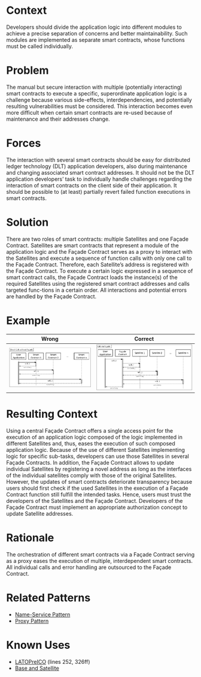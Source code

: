 # Context
Developers should divide the application logic into different modules to achieve a precise separation of concerns and better maintainability. Such modules are implemented as separate smart contracts, whose functions must be called individually.
# Problem
The manual but secure interaction with multiple (potentially interacting) smart contracts to execute a specific, superordinate application logic is a challenge because various side-effects, interdependencies, and potentially resulting vulnerabilities must be considered. This interaction becomes even more difficult when certain smart contracts are re-used because of maintenance and their addresses change.
# Forces
The interaction with several smart contracts should be easy for distributed ledger technology (DLT) application developers, also during maintenance and changing associated smart contract addresses. It should not be the DLT application developers’ task to individually handle challenges regarding the interaction of smart contracts on the client side of their application. It should be possible to (at least) partially revert failed function executions in smart contracts.
# Solution
There are two roles of smart contracts: multiple Satellites and one Façade Contract. Satellites are smart contracts that represent a module of the application logic and the Façade Contract serves as a proxy to interact with the Satellites and execute a sequence of function calls with only one call to the Façade Contract. Therefore, each Satellite’s address is registered with the Façade Contract. To execute a certain logic expressed in a sequence of smart contract calls, the Façade Contract loads the instance(s) of the required Satellites using the registered smart contract addresses and calls targeted func-tions in a certain order. All interactions and potential errors are handled by the Façade Contract.
# Example
Wrong | Correct
------------- | -------------
![Wrong](Façade%20Pattern%20-%20Direct%20Calls%20without%20Façade.png) | ![Correct](Façade%20Pattern%20-%20Direct%20via%20Façade.png)

# Resulting Context
Using a central Façade Contract offers a single access point for the execution of an application logic composed of the logic implemented in different Satellites and, thus, eases the execution of such composed application logic. Because of the use of different Satellites implementing logic for specific sub-tasks, developers can use those Satellites in several Façade Contracts. In addition, the Façade Contract allows to update individual Satellites by registering a novel address as long as the interfaces of the individual satellites comply with those of the original Satellites. However, the updates of smart contracts deteriorate transparency because users should first check if the used Satellites in the execution of a Façade Contract function still fulfill the intended tasks. Hence, users must trust the developers of the Satellites and the Façade Contract. Developers of the Façade Contract must implement an appropriate authorization concept to update Satellite addresses.
# Rationale
The orchestration of different smart contracts via a Façade Contract serving as a proxy eases the execution of multiple, interdependent smart contracts. All individual calls and error handling are outsourced to the Façade Contract.
# Related Patterns
* [Name-Service Pattern](/Architectural%20Patterns/Name-Service%20Pattern/README.md#context)
* [Proxy Pattern](/Architectural%20Patterns/Proxy%20Pattern/README.md#context)
# Known Uses
* [LATOPreICO](https://etherscan.io/address/0x459F7854776ED005B6Ec63a88F834fDAB0B6993e#code) (lines 252, 326ff) 
* [Base and Satellite](https://github.com/maxwoe/solidity_patterns/tree/master/maintenance/satellite)
